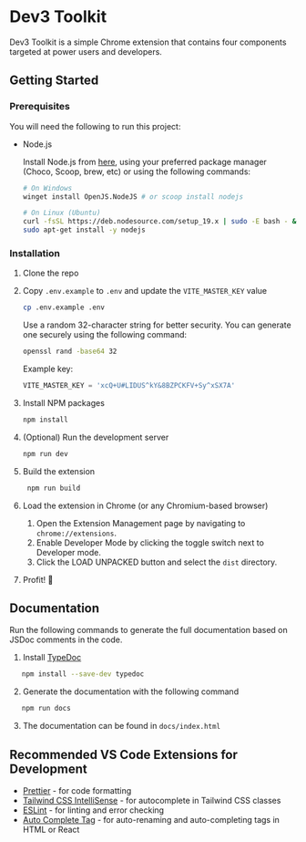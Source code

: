 # Dev3 Toolkit

Dev3 Toolkit is a simple Chrome extension that contains four components targeted at power users and developers.

## Getting Started

### Prerequisites

You will need the following to run this project:

- Node.js

  Install Node.js from [here](https://nodejs.org/en/download/), using your preferred package manager (Choco, Scoop, brew, etc) or using the following commands:

  ```sh
  # On Windows
  winget install OpenJS.NodeJS # or scoop install nodejs

  # On Linux (Ubuntu)
  curl -fsSL https://deb.nodesource.com/setup_19.x | sudo -E bash - &&\
  sudo apt-get install -y nodejs
  ```

### Installation

1. Clone the repo

2. Copy `.env.example` to `.env` and update the `VITE_MASTER_KEY` value

   ```sh
   cp .env.example .env
   ```

   Use a random 32-character string for better security. You can generate one securely using the following command:

   ```sh
   openssl rand -base64 32
   ```

   Example key:

   ```ts
   VITE_MASTER_KEY = 'xcQ+U#LIDUS^kY&8BZPCKFV+Sy^xSX7A'
   ```

3. Install NPM packages

   ```sh
   npm install
   ```

4. (Optional) Run the development server

   ```sh
   npm run dev
   ```

5. Build the extension

   ```sh
    npm run build
   ```

6. Load the extension in Chrome (or any Chromium-based browser)

   1. Open the Extension Management page by navigating to `chrome://extensions`.
   2. Enable Developer Mode by clicking the toggle switch next to Developer mode.
   3. Click the LOAD UNPACKED button and select the `dist` directory.

7. Profit! :tada:

## Documentation

Run the following commands to generate the full documentation based on JSDoc comments in the code.

1. Install [TypeDoc](https://typedoc.org/)

```sh
   npm install --save-dev typedoc
```

2. Generate the documentation with the following command

```sh
   npm run docs
```

3. The documentation can be found in `docs/index.html`

## Recommended VS Code Extensions for Development

- [Prettier](https://marketplace.visualstudio.com/items?itemName=esbenp.prettier-vscode) - for code formatting
- [Tailwind CSS IntelliSense](https://marketplace.visualstudio.com/items?itemName=bradlc.vscode-tailwindcss) - for autocomplete in Tailwind CSS classes
- [ESLint](https://marketplace.visualstudio.com/items?itemName=dbaeumer.vscode-eslint) - for linting and error checking
- [Auto Complete Tag](https://marketplace.visualstudio.com/items?itemName=formulahendry.auto-complete-tag) - for auto-renaming and auto-completing tags in HTML or React
